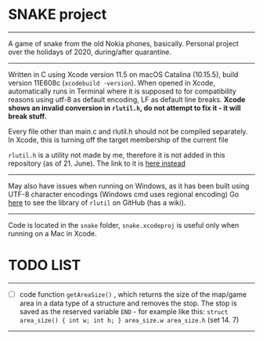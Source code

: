 # SNAKE project
---
A game of snake from the old Nokia phones, basically.
Personal project over the holidays of 2020, during/after quarantine.

---
Written in C using Xcode version 11.5 on macOS Catalina (10.15.5), build version 11E608c (`xcodebuild -version`). 
When opened in Xcode, automatically runs in Terminal where it is supposed to for compatibility reasons using utf-8 as default encoding, LF as default line breaks. **Xcode shows an invalid conversion in `rlutil.h`, do not attempt to fix it - it will break stuff.**

Every file other than main.c and rlutil.h should not be compiled separately. In Xcode, this is turning off the target membership of the current file

`rlutil.h` is a utility not made by me, therefore it is not added in this repository (as of 21. June). The link to it is [here instead](https://github.com/tapio/rlutil)

---
May also have issues when running on Windows, as it has been built using UTF-8 character encodings (Windows cmd uses regional encoding)
Go [here](https://github.com/tapio/rlutil) to see the library of `rlutil` on GitHub (has a wiki).

---
Code is located in the `snake` folder, `snake.xcodeproj` is useful only when running on a Mac in Xcode.


#  TODO LIST
---
- [ ] code function `getAreaSize()` , which returns the size of the map/game area in a data type of a structure and removes the stop. The stop is saved as the reserved variable `END` - for example like this:
`struct area_size() {
    int w;
    int h;
}
area_size.w
area_size.h`
(set 14. 7)

---
